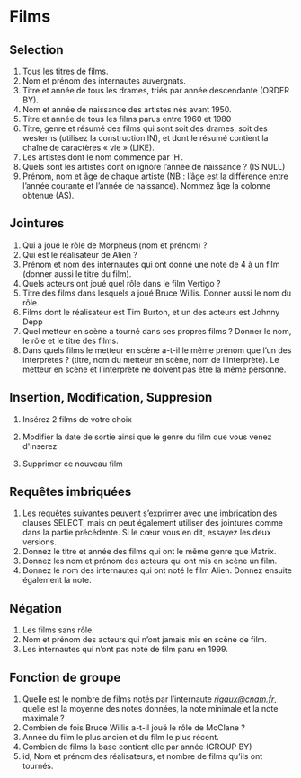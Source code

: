 # Films

## Selection

1. Tous les titres de films.
2. Nom et prénom des internautes auvergnats.
3. Titre et année de tous les drames, triés par année descendante (ORDER BY).
4. Nom et année de naissance des artistes nés avant 1950.
5. Titre et année de tous les films parus entre 1960 et 1980
6. Titre, genre et résumé des films qui sont soit des drames, soit des westerns (utilisez la construction
   IN), et dont le résumé contient la chaîne de caractères « vie » (LIKE).
7. Les artistes dont le nom commence par ’H’.
8. Quels sont les artistes dont on ignore l’année de naissance ? (IS NULL)
9. Prénom, nom et âge de chaque artiste (NB : l’âge est la différence entre l’année courante et l’année
   de naissance). Nommez âge la colonne obtenue (AS).

## Jointures

1. Qui a joué le rôle de Morpheus (nom et prénom) ?
2. Qui est le réalisateur de Alien ?
3. Prénom et nom des internautes qui ont donné une note de 4 à un film (donner aussi le titre du film).
4. Quels acteurs ont joué quel rôle dans le film Vertigo ?
5. Titre des films dans lesquels a joué Bruce Willis. Donner aussi le nom du rôle.
6. Films dont le réalisateur est Tim Burton, et un des acteurs est Johnny Depp
7. Quel metteur en scène a tourné dans ses propres films ? Donner le nom, le rôle et le titre des films.
8. Dans quels films le metteur en scène a-t-il le même prénom que l’un des interprètes ? (titre, nom
   du metteur en scène, nom de l’interprète). Le metteur en scène et l’interprète ne doivent pas être la
   même personne.

## Insertion, Modification, Suppresion

1. Insérez 2 films de votre choix

2. Modifier la date de sortie ainsi que le genre du film que vous venez d'inserez

3. Supprimer ce nouveau film

## Requêtes imbriquées

1. Les requêtes suivantes peuvent s’exprimer avec une imbrication des clauses SELECT, mais on peut
   également utiliser des jointures comme dans la partie précédente. Si le cœur vous en dit, essayez les
   deux versions.
2. Donnez le titre et année des films qui ont le même genre que Matrix.
3. Donnez les nom et prénom des acteurs qui ont mis en scène un film.
4. Donnez le nom des internautes qui ont noté le film Alien. Donnez ensuite également la note.

## Négation

1. Les films sans rôle.
2. Nom et prénom des acteurs qui n’ont jamais mis en scène de film.
3. Les internautes qui n’ont pas noté de film paru en 1999.

## Fonction de groupe

1. Quelle est le nombre de films notés par l’internaute *rigaux@cnam.fr*, quelle est la moyenne des notes données, la note minimale et la note maximale ?
2. Combien de fois Bruce Willis a-t-il joué le rôle de McClane ?
3. Année du film le plus ancien et du film le plus récent.
4. Combien de films la base contient elle par année (GROUP BY)
5. id, Nom et prénom des réalisateurs, et nombre de films qu’ils ont tournés.
